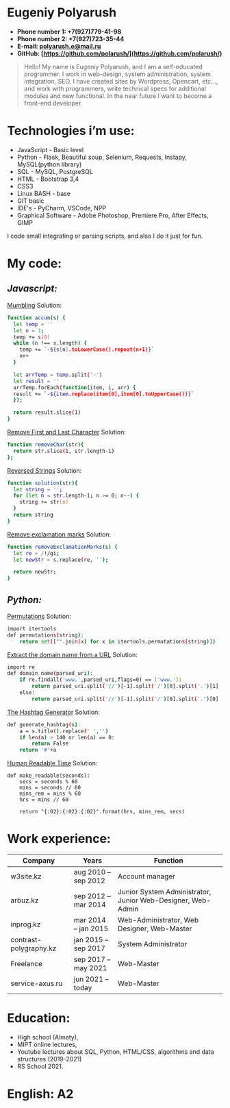 # Eugeniy Polyarush

- **Phone number 1: +7(927)779-41-98**
- **Phone number 2: +7(927)723-35-44**
- **E-mail: polyarush.e@mail.ru**
- **GitHub: [https://github.com/polarush/](https://github.com/polarush/)**

> Hello! My name is Eugeniy Polyarush, and I am a self-educated programmer. 
> I work in web-design, system administration, system integration, SEO. 
> I have created sites by Wordpress, Opencart, etc..., and work with programmers, 
> write technical specs for additional modules and new functional. 
> In the near future I want to become a front-end developer. 


# Technologies i’m use:

- JavaScript - Basic level
- Python - Flask, Beautiful soup, Selenium, Requests, Instapy, MySQL(python library)
- SQL - MySQL, PostgreSQL
- HTML - Bootstrap 3,4  
- CSS3 
- Linux BASH - base
- GIT basic
- IDE's - PyCharm, VSCode, NPP
- Graphical Software - Adobe Photoshop, Premiere Pro, After Effects, GIMP 

I code small integrating or parsing scripts, and also I do it just for fun.

# My code:
## _Javascript:_
[Mumbling](https://www.codewars.com/kata/5667e8f4e3f572a8f2000039)
Solution:
```sh
function accum(s) {
  let temp = ''
  let n = 1;
  temp += s[0] 
  while (n !== s.length) {
    temp += `-${s[n].toLowerCase().repeat(n+1)}`
    n++
  }

  let arrTemp = temp.split('-')
  let result = ''
  arrTemp.forEach(function(item, i, arr) {
  result += `-${item.replace(item[0],item[0].toUpperCase())}`
  });

  return result.slice(1)
}
```

[Remove First and Last Character](https://www.codewars.com/kata/56bc28ad5bdaeb48760009b0)
Solution:
```sh
function removeChar(str){
  return str.slice(1, str.length-1)
};
```

[Reversed Strings](https://www.codewars.com/kata/5168bb5dfe9a00b126000018)
Solution:
```sh
function solution(str){
  let string = '';
  for (let n = str.length-1; n >= 0; n--) {
    string += str[n]
  }
  return string
}
```

[Remove exclamation marks](https://www.codewars.com/kata/57a0885cbb9944e24c00008e)
Solution:
```sh
function removeExclamationMarks(s) {
  let re = /!/gi;
  let newStr = s.replace(re, '');

  return newStr;
}
```

## _Python:_
[Permutations](https://www.codewars.com/kata/5254ca2719453dcc0b00027d)
Solution:
```sh
import itertools
def permutations(string):
    return set(["".join(x) for x in itertools.permutations(string)])
```
[Extract the domain name from a URL](https://www.codewars.com/kata/514a024011ea4fb54200004b)
Solution:
```sh
import re
def domain_name(parsed_uri):
    if re.findall('www.',parsed_uri,flags=0) == ['www.']:
        return parsed_uri.split('//')[-1].split('/')[0].split('.')[1]
    else:
        return parsed_uri.split('//')[-1].split('/')[0].split('.')[0]
```


[The Hashtag Generator](https://www.codewars.com/kata/52449b062fb80683ec000024)
Solution:
```sh
def generate_hashtag(s):
    a = s.title().replace(' ','')
    if len(a) > 140 or len(a) == 0:
        return False
    return '#'+a
```


[Human Readable Time](https://www.codewars.com/kata/52685f7382004e774f0001f7)
Solution:
```
def make_readable(seconds):
    secs = seconds % 60
    mins = seconds // 60
    mins_rem = mins % 60
    hrs = mins // 60
    
    return "{:02}:{:02}:{:02}".format(hrs, mins_rem, secs)
```



# Work experience:
| Company | Years | Function |
| ------ | ------ | ------ |
| w3site.kz | aug 2010 – sep 2012  | Account manager  |
| arbuz.kz | sep 2012 – mar 2014  | Junior System Administrator, Junior Web-Designer, Web-Admin  |
| inprog.kz | mar 2014 – jan 2015  | Web-Administrator, Web Designer, Web-Master  |
| contrast-polygraphy.kz | jan 2015 – sep 2017  | System Administrator  |
| Freelance | sep 2017 – may 2021   | Web-Master  |
| service-axus.ru | jun 2021 – today  | Web-Master  |

# Education: 
- High school (Almaty), 
- MIPT online lectures,
- Youtube lectures about SQL, Python, HTML/CSS, algorithms and data structures (2019-2021)
- RS School 2021.


# English: A2
